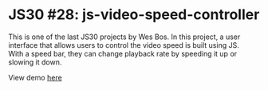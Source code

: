 # JS30 #28: js-video-speed-controller
This is one of the last JS30 projects by Wes Bos. In this project, a user interface that allows users to control the video speed is built using JS.<br>
With a speed bar, they can change playback rate by speeding it up or slowing it down.

View demo [here](https://ozrn.github.io/js-video-speed-controller/)

